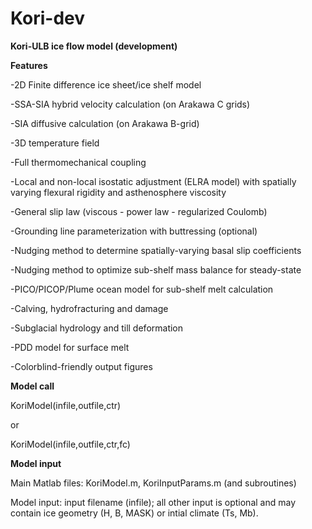 # Kori-dev
**Kori-ULB ice flow model (development)**


**Features**

-2D Finite difference ice sheet/ice shelf model

-SSA-SIA hybrid velocity calculation (on Arakawa C grids)

-SIA diffusive calculation (on Arakawa B-grid)

-3D temperature field

-Full thermomechanical coupling

-Local and non-local isostatic adjustment (ELRA model) with spatially varying flexural rigidity and asthenosphere viscosity

-General slip law (viscous - power law - regularized Coulomb)

-Grounding line parameterization with buttressing (optional)

-Nudging method to determine spatially-varying basal slip coefficients

-Nudging method to optimize sub-shelf mass balance for steady-state

-PICO/PICOP/Plume ocean model for sub-shelf melt calculation

-Calving, hydrofracturing and damage

-Subglacial hydrology and till deformation

-PDD model for surface melt

-Colorblind-friendly output figures


**Model call**

KoriModel(infile,outfile,ctr)

or

KoriModel(infile,outfile,ctr,fc)


**Model input**

Main Matlab files: KoriModel.m, KoriInputParams.m (and subroutines)

Model input: input filename (infile); all other input is optional and may contain ice geometry (H, B, MASK) or intial climate (Ts, Mb).
  
  
